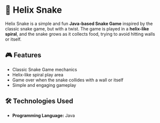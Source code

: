 # 🐍 Helix Snake

Helix Snake is a simple and fun **Java-based Snake Game** inspired by the classic snake game, but with a twist. The game is played in a **helix-like spiral**, and the snake grows as it collects food, trying to avoid hitting walls or itself.

## 🎮 Features
- Classic Snake Game mechanics
- Helix-like spiral play area
- Game over when the snake collides with a wall or itself
- Simple and engaging gameplay

## 🛠️ Technologies Used
- **Programming Language:** Java
